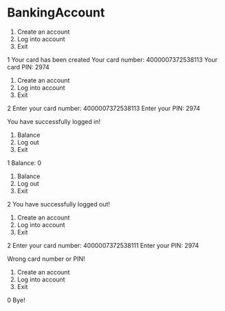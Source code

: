 # BankingAccount

1. Create an account
2. Log into account
0. Exit

1
Your card has been created
Your card number:
4000007372538113
Your card PIN:
2974
1. Create an account
2. Log into account
0. Exit

2
Enter your card number:
4000007372538113
Enter your PIN:
2974

You have successfully logged in!

1. Balance
2. Log out
0. Exit

1
Balance: 0
1. Balance
2. Log out
0. Exit

2
You have successfully logged out!

1. Create an account
2. Log into account
0. Exit

2
Enter your card number:
4000007372538111
Enter your PIN:
2974

Wrong card number or PIN!

1. Create an account
2. Log into account
0. Exit

0
Bye!
